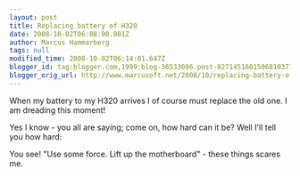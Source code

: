 ```yaml
---
layout: post
title: Replacing battery of H320
date: 2008-10-02T06:08:00.001Z
author: Marcus Hammarberg
tags: null
modified_time: 2008-10-02T06:14:01.647Z
blogger_id: tag:blogger.com,1999:blog-36533086.post-8271451601506810371
blogger_orig_url: http://www.marcusoft.net/2008/10/replacing-battery-of-h320.html
---
```



When my battery to my H320 arrives I of course must replace the old one.
I am dreading this moment!

Yes I know - you all are saying; come on, how hard can it be? Well I'll
tell you how hard:

<div
id="scid:5737277B-5D6D-4f48-ABFC-DD9C333F4C5D:d0e0ddff-1afd-44f5-b906-1e7f033296b3"
class="wlWriterSmartContent"
style="padding-right: 0px; display: inline; padding-left: 0px; padding-bottom: 0px; margin: 0px; padding-top: 0px">
</div>

You see! "Use some force. Lift up the motherboard" - these things scares
me.
